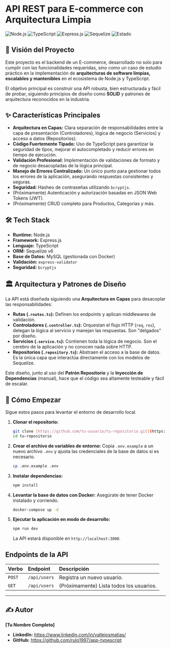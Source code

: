 # API REST para E-commerce con Arquitectura Limpia

![Node.js](https://img.shields.io/badge/Node.js-22.x-green.svg)
![TypeScript](https://img.shields.io/badge/TypeScript-5.x-blue.svg)
![Express.js](https://img.shields.io/badge/Express.js-4.x-orange.svg)
![Sequelize](https://img.shields.io/badge/Sequelize-6.x-blueviolet.svg)
![Estado](https://img.shields.io/badge/Estado-En%20Desarrollo-yellow.svg)

## 📖 Visión del Proyecto

Este proyecto es el backend de un E-commerce, desarrollado no solo para cumplir con las funcionalidades requeridas, sino como un caso de estudio práctico en la implementación de **arquitecturas de software limpias, escalables y mantenibles** en el ecosistema de Node.js y TypeScript.

El objetivo principal es construir una API robusta, bien estructurada y fácil de probar, siguiendo principios de diseño como **SOLID** y patrones de arquitectura reconocidos en la industria.

## ✨ Características Principales

* **Arquitectura en Capas:** Clara separación de responsabilidades entre la capa de presentación (Controladores), lógica de negocio (Servicios) y acceso a datos (Repositorios).
* **Código Fuertemente Tipado:** Uso de TypeScript para garantizar la seguridad de tipos, mejorar el autocompletado y reducir errores en tiempo de ejecución.
* **Validación Profesional:** Implementación de validaciones de formato y de negocio desacopladas de la lógica principal.
* **Manejo de Errores Centralizado:** Un único punto para gestionar todos los errores de la aplicación, asegurando respuestas consistentes y seguras.
* **Seguridad:** Hasheo de contraseñas utilizando `bcryptjs`.
* (Próximamente) Autenticación y autorización basadas en JSON Web Tokens (JWT).
* (Próximamente) CRUD completo para Productos, Categorías y más.

## 🛠️ Tech Stack

* **Runtime:** Node.js
* **Framework:** Express.js
* **Lenguaje:** TypeScript
* **ORM:** Sequelize v6
* **Base de Datos:** MySQL (gestionada con Docker)
* **Validación:** `express-validator`
* **Seguridad:** `bcryptjs`

## 🏛️ Arquitectura y Patrones de Diseño

La API está diseñada siguiendo una **Arquitectura en Capas** para desacoplar las responsabilidades:



* **Rutas (`.routes.ts`):** Definen los endpoints y aplican middlewares de validación.
* **Controladores (`.controller.ts`):** Orquestan el flujo HTTP (`req`, `res`), delegan la lógica al servicio y manejan las respuestas. Son "delgados" por diseño.
* **Servicios (`.service.ts`):** Contienen toda la lógica de negocio. Son el cerebro de la aplicación y no conocen nada sobre HTTP.
* **Repositorios (`.repository.ts`):** Abstraen el acceso a la base de datos. Es la única capa que interactúa directamente con los modelos de Sequelize.

Este diseño, junto al uso del **Patrón Repositorio** y la **Inyección de Dependencias** (manual), hace que el código sea altamente testeable y fácil de escalar.

## 🚀 Cómo Empezar

Sigue estos pasos para levantar el entorno de desarrollo local.

1.  **Clonar el repositorio:**
    ```bash
    git clone [https://github.com/tu-usuario/tu-repositorio.git](https://github.com/tu-usuario/tu-repositorio.git)
    cd tu-repositorio
    ```

2.  **Crear el archivo de variables de entorno:**
    Copia `.env.example` a un nuevo archivo `.env` y ajusta las credenciales de la base de datos si es necesario.
    ```bash
    cp .env.example .env
    ```

3.  **Instalar dependencias:**
    ```bash
    npm install
    ```

4.  **Levantar la base de datos con Docker:**
    Asegúrate de tener Docker instalado y corriendo.
    ```bash
    docker-compose up -d
    ```

5.  **Ejecutar la aplicación en modo de desarrollo:**
    ```bash
    npm run dev
    ```
    La API estará disponible en `http://localhost:3000`.

## Endpoints de la API

| Verbo  | Endpoint          | Descripción                  |
| :----- | :---------------- | :--------------------------- |
| `POST` | `/api/users`      | Registra un nuevo usuario.   |
| `GET`  | `/api/users`      | (Próximamente) Lista todos los usuarios. |

---
## ✍️ Autor

**[Tu Nombre Completo]**

* **LinkedIn:** https://www.linkedin.com/in/vallejosmatias/
* **GitHub:** https://github.com/rulo1997/app-typescript